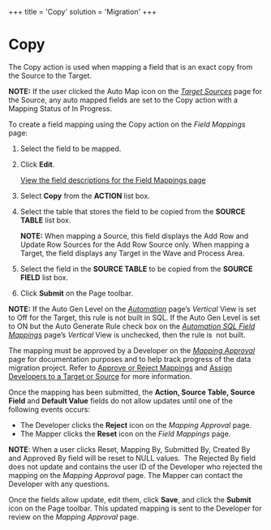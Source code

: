 +++
title = 'Copy'
solution = 'Migration'
+++

# Copy

The Copy action is used when mapping a field that is an exact copy from
the Source to the Target.

<span style="font-weight: bold;">NOTE:</span> If the user clicked the
Auto Map icon on the <span style="font-style: italic;">[Target
Sources](../Page_Desc/Target_Sources_H_Map)</span> page for the
Source, any auto mapped fields are set to the Copy action with a Mapping
Status of In Progress.

To create a field mapping using the Copy action on the
<span style="font-style: italic;">Field Mappings</span> page:

1.  Select the field to be mapped.

2.  Click <span style="font-weight: bold;">Edit</span>.
    
    [View the field descriptions for the Field Mappings
    page](../Page_Desc/Field_Mappings_H)

3.  Select **Copy** from the **ACTION** list box.

4.  Select the table that stores the field to be copied from the
    **SOURCE TABLE** list box.
    
    **NOTE:** When mapping a Source, this field displays the Add Row and
    Update Row Sources for the Add Row Source only. When mapping a
    Target, the field displays any Target in the Wave and Process Area.

5.  Select the field in the <span style="font-weight: bold;">SOURCE
    TABLE</span> to be copied from the **SOURCE FIELD** list box.

6.  Click <span style="font-weight: bold;">Submit</span> on the Page
    toolbar.

**NOTE:** If the <span>Auto Gen Level on the
</span><span style="font-style: italic;">[Automation](../../SQL_AutoGen/Page_Desc/Automation_page)</span><span>
page’s </span><span style="font-style: italic;">Vertical</span><span>
View is set to Off for the Target</span>, this rule is not built in SQL.
If the Auto Gen Level is set to ON but the Auto Generate Rule check box
on the <span style="font-style: italic;">[Automation SQL Field
Mappings](../../SQL_AutoGen/Page_Desc/Automation_SQL_Field_Mappings_H)</span>
page’s <span style="font-style: italic;">Vertical</span> View is
unchecked, then the rule is  not built.

The mapping must be approved by a Developer on the *[Mapping
Approval](../Page_Desc/Mapping_Approval_H)* page for documentation
purposes and to help track progress of the data migration project. Refer
to <span style="color: #0000ff;">[Approve or Reject
Mappings](Approve_or_Reject_Mappings)</span> and
<span style="color: #0000ff;">[Assign Developers to a Target or
Source](../../Design/Use_Cases/Add_Developers_and%20Business%20Contacts)</span>
for more information.

Once the mapping has been submitted, the **Action, Source Table, Source
Field** and **Default Value** fields do not allow updates until one of
the following events occurs:

  - The Developer clicks the **Reject** icon on the *Mapping Approval*
    page.
  - The Mapper clicks the **Reset** icon on the *Field Mappings* page.

**NOTE**: When a user clicks Reset, Mapping By, Submitted By, Created By
and Approved By field will be reset to NULL values.  The Rejected By
field does not update and contains the user ID of the Developer who
rejected the mapping on the <span style="font-style: italic;">Mapping
Approval</span> page. The Mapper can contact the Developer with any
questions.

Once the fields allow update, edit them, click **Save**, and click the
**Submit** icon on the Page toolbar. This updated mapping is sent to the
Developer for review on the *Mapping Approval* page.
